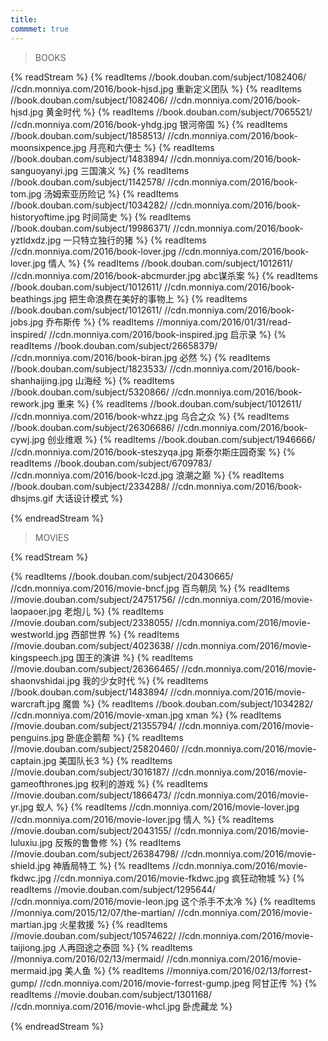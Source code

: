 ```yaml
---
title: 
commmet: true
---
```

>BOOKS 

{% readStream %}
{% readItems //book.douban.com/subject/1082406/ //cdn.monniya.com/2016/book-hjsd.jpg 重新定义团队 %}
{% readItems //book.douban.com/subject/1082406/ //cdn.monniya.com/2016/book-hjsd.jpg 黄金时代 %}
{% readItems //book.douban.com/subject/7065521/ //cdn.monniya.com/2016/book-yhdg.jpg 银河帝国 %}
{% readItems //book.douban.com/subject/1858513/ //cdn.monniya.com/2016/book-moonsixpence.jpg 月亮和六便士 %}
{% readItems //book.douban.com/subject/1483894/ //cdn.monniya.com/2016/book-sanguoyanyi.jpg 三国演义 %}
{% readItems //book.douban.com/subject/1142578/ //cdn.monniya.com/2016/book-tom.jpg 汤姆索亚历险记 %}
{% readItems //book.douban.com/subject/1034282/ //cdn.monniya.com/2016/book-historyoftime.jpg 时间简史 %}
{% readItems //book.douban.com/subject/19986371/ //cdn.monniya.com/2016/book-yztldxdz.jpg 一只特立独行的猪 %}
{% readItems //cdn.monniya.com/2016/book-lover.jpg //cdn.monniya.com/2016/book-lover.jpg 情人 %}
{% readItems //book.douban.com/subject/1012611/ //cdn.monniya.com/2016/book-abcmurder.jpg abc谋杀案 %}
{% readItems //book.douban.com/subject/1012611/ //cdn.monniya.com/2016/book-beathings.jpg 把生命浪费在美好的事物上 %}
{% readItems //book.douban.com/subject/1012611/ //cdn.monniya.com/2016/book-jobs.jpg 乔布斯传 %}
{% readItems //monniya.com/2016/01/31/read-inspired/ //cdn.monniya.com/2016/book-inspired.jpg 启示录 %}
{% readItems //book.douban.com/subject/26658379/ //cdn.monniya.com/2016/book-biran.jpg 必然 %}
{% readItems //book.douban.com/subject/1823533/ //cdn.monniya.com/2016/book-shanhaijing.jpg 山海经 %}
{% readItems //book.douban.com/subject/5320866/ //cdn.monniya.com/2016/book-rework.jpg 重来 %}
{% readItems //book.douban.com/subject/1012611/ //cdn.monniya.com/2016/book-whzz.jpg 乌合之众 %}
{% readItems //book.douban.com/subject/26306686/ //cdn.monniya.com/2016/book-cywj.jpg 创业维艰 %}
{% readItems //book.douban.com/subject/1946666/ //cdn.monniya.com/2016/book-steszyqa.jpg 斯泰尔斯庄园奇案 %}
{% readItems //book.douban.com/subject/6709783/ //cdn.monniya.com/2016/book-lczd.jpg 浪潮之巅 %}
{% readItems //book.douban.com/subject/2334288/ //cdn.monniya.com/2016/book-dhsjms.gif 大话设计模式 %}

{% endreadStream %}

>MOVIES 

{% readStream %}

{% readItems //book.douban.com/subject/20430665/ //cdn.monniya.com/2016/movie-bncf.jpg 百鸟朝凤 %}
{% readItems //movie.douban.com/subject/24751756/ //cdn.monniya.com/2016/movie-laopaoer.jpg 老炮儿 %}
{% readItems //movie.douban.com/subject/2338055/ //cdn.monniya.com/2016/movie-westworld.jpg 西部世界 %}
{% readItems //movie.douban.com/subject/4023638/ //cdn.monniya.com/2016/movie-kingspeech.jpg 国王的演讲 %}
{% readItems //movie.douban.com/subject/26366465/ //cdn.monniya.com/2016/movie-shaonvshidai.jpg 我的少女时代 %}
{% readItems //book.douban.com/subject/1483894/ //cdn.monniya.com/2016/movie-warcraft.jpg 魔兽 %}
{% readItems //book.douban.com/subject/1034282/ //cdn.monniya.com/2016/movie-xman.jpg xman %}
{% readItems //movie.douban.com/subject/21355794/ //cdn.monniya.com/2016/movie-penguins.jpg 卧底企鹅帮 %}
{% readItems //movie.douban.com/subject/25820460/ //cdn.monniya.com/2016/movie-captain.jpg 美国队长3 %}
{% readItems //movie.douban.com/subject/3016187/ //cdn.monniya.com/2016/movie-gameofthrones.jpg 权利的游戏 %}
{% readItems //movie.douban.com/subject/1866473/ //cdn.monniya.com/2016/movie-yr.jpg 蚁人 %}
{% readItems //cdn.monniya.com/2016/movie-lover.jpg //cdn.monniya.com/2016/movie-lover.jpg 情人 %}
{% readItems //movie.douban.com/subject/2043155/ //cdn.monniya.com/2016/movie-luluxiu.jpg 反叛的鲁鲁修 %}
{% readItems //movie.douban.com/subject/26384798/ //cdn.monniya.com/2016/movie-shield.jpg 神盾局特工 %}
{% readItems //cdn.monniya.com/2016/movie-fkdwc.jpg //cdn.monniya.com/2016/movie-fkdwc.jpg 疯狂动物城 %}
{% readItems //movie.douban.com/subject/1295644/ //cdn.monniya.com/2016/movie-leon.jpg 这个杀手不太冷 %}
{% readItems //monniya.com/2015/12/07/the-martian/ //cdn.monniya.com/2016/movie-martian.jpg 火星救援 %}
{% readItems //movie.douban.com/subject/10574622/ //cdn.monniya.com/2016/movie-taijiong.jpg 人再囧途之泰囧 %}
{% readItems //monniya.com/2016/02/13/mermaid/ //cdn.monniya.com/2016/movie-mermaid.jpg 美人鱼 %}
{% readItems //monniya.com/2016/02/13/forrest-gump/ //cdn.monniya.com/2016/movie-forrest-gump.jpeg 阿甘正传 %}
{% readItems //movie.douban.com/subject/1301168/ //cdn.monniya.com/2016/movie-whcl.jpg 卧虎藏龙 %}

{% endreadStream %}

